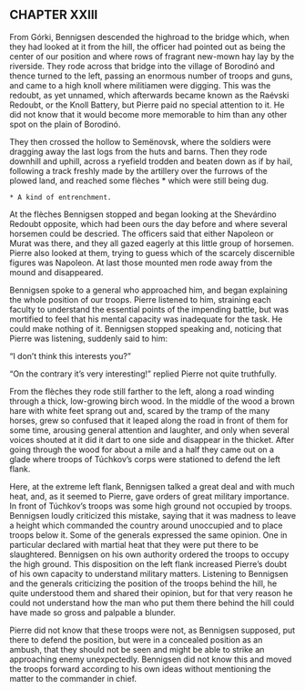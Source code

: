 ## CHAPTER XXIII

From Górki, Bennigsen descended the highroad to the bridge which, when
they had looked at it from the hill, the officer had pointed out as
being the center of our position and where rows of fragrant new-mown hay
lay by the riverside. They rode across that bridge into the village of
Borodinó and thence turned to the left, passing an enormous number of
troops and guns, and came to a high knoll where militiamen were digging.
This was the redoubt, as yet unnamed, which afterwards became known as
the Raévski Redoubt, or the Knoll Battery, but Pierre paid no special
attention to it. He did not know that it would become more memorable to
him than any other spot on the plain of Borodinó.

They then crossed the hollow to Semënovsk, where the soldiers were
dragging away the last logs from the huts and barns. Then they rode
downhill and uphill, across a ryefield trodden and beaten down as if by
hail, following a track freshly made by the artillery over the furrows
of the plowed land, and reached some flèches * which were still being
dug.

    * A kind of entrenchment.

At the flèches Bennigsen stopped and began looking at the Shevárdino
Redoubt opposite, which had been ours the day before and where several
horsemen could be descried. The officers said that either Napoleon or
Murat was there, and they all gazed eagerly at this little group of
horsemen. Pierre also looked at them, trying to guess which of the
scarcely discernible figures was Napoleon. At last those mounted men
rode away from the mound and disappeared.

Bennigsen spoke to a general who approached him, and began explaining
the whole position of our troops. Pierre listened to him, straining each
faculty to understand the essential points of the impending battle, but
was mortified to feel that his mental capacity was inadequate for the
task. He could make nothing of it. Bennigsen stopped speaking and,
noticing that Pierre was listening, suddenly said to him:

“I don’t think this interests you?”

“On the contrary it’s very interesting!” replied Pierre not quite
truthfully.

From the flèches they rode still farther to the left, along a road
winding through a thick, low-growing birch wood. In the middle of the
wood a brown hare with white feet sprang out and, scared by the tramp of
the many horses, grew so confused that it leaped along the road in front
of them for some time, arousing general attention and laughter, and only
when several voices shouted at it did it dart to one side and disappear
in the thicket. After going through the wood for about a mile and a half
they came out on a glade where troops of Túchkov’s corps were stationed
to defend the left flank.

Here, at the extreme left flank, Bennigsen talked a great deal and with
much heat, and, as it seemed to Pierre, gave orders of great military
importance. In front of Túchkov’s troops was some high ground not
occupied by troops. Bennigsen loudly criticized this mistake, saying
that it was madness to leave a height which commanded the country around
unoccupied and to place troops below it. Some of the generals expressed
the same opinion. One in particular declared with martial heat that they
were put there to be slaughtered. Bennigsen on his own authority ordered
the troops to occupy the high ground. This disposition on the left flank
increased Pierre’s doubt of his own capacity to understand military
matters. Listening to Bennigsen and the generals criticizing the
position of the troops behind the hill, he quite understood them and
shared their opinion, but for that very reason he could not understand
how the man who put them there behind the hill could have made so gross
and palpable a blunder.

Pierre did not know that these troops were not, as Bennigsen supposed,
put there to defend the position, but were in a concealed position as
an ambush, that they should not be seen and might be able to strike an
approaching enemy unexpectedly. Bennigsen did not know this and moved
the troops forward according to his own ideas without mentioning the
matter to the commander in chief.





